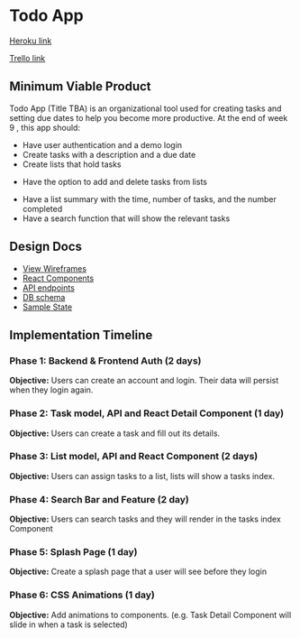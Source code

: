 # Todo App

[Heroku link][heroku]

[Trello link][trello]

[heroku]: https://todoprojectapp.herokuapp.com/
[trello]: https://trello.com/b/nMOAWGy9/todoapp-full-stack

## Minimum Viable Product

Todo App (Title TBA) is an organizational tool used for creating tasks and setting due dates to help you become more productive. At the end of week 9 , this app should:
* Have user authentication and a demo login
* Create tasks with a description and a due date
* Create lists that hold tasks
 + Have the option to add and delete tasks from lists
* Have a list summary with the time, number of tasks, and the number completed
* Have a search function that will show the relevant tasks

## Design Docs
* [View Wireframes][wireframes]
* [React Components][components]
* [API endpoints][api-endpoints]
* [DB schema][schema]
* [Sample State][sample-state]

[wireframes]: ./Wireframes
[components]: ./component-hierarchy.md
[sample-state]: ./sample-state.md
[api-endpoints]: ./api-endpoints.md
[schema]: ./schema.md

## Implementation Timeline

### Phase 1: Backend & Frontend Auth (2 days)
**Objective:** Users can create an account and login. Their data will persist when they login again.

### Phase 2: Task model, API and React Detail Component (1 day)
**Objective:** Users can create a task and fill out its details.

### Phase 3: List model, API and React Component (2 days)
**Objective:** Users can assign tasks to a list, lists will show a tasks index.

### Phase 4: Search Bar and Feature (2 day)
**Objective:** Users can search tasks and they will render in the tasks index Component

### Phase 5: Splash Page (1 day)
**Objective:** Create a splash page that a user will see before they login

### Phase 6: CSS Animations (1 day)
**Objective:** Add animations to components. (e.g. Task Detail Component will slide in when a task is selected)
